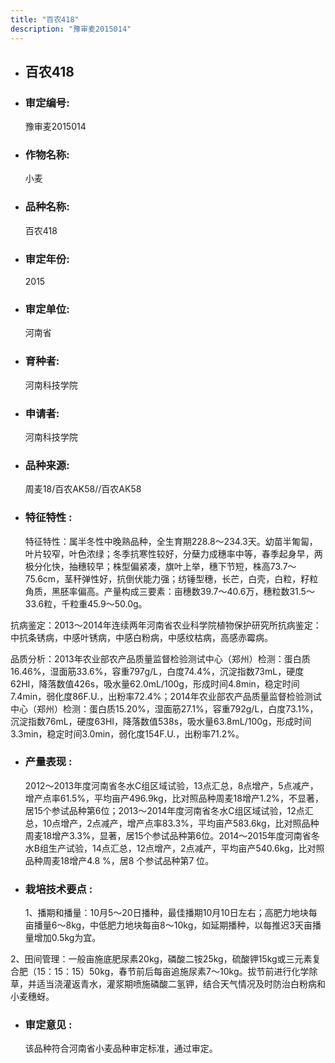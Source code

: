 ```yaml
---
title: "百农418"
description: "豫审麦2015014"
---
```

* ## 百农418
* ###  审定编号:  
   豫审麦2015014

*  ### 作物名称:  
   小麦

*   ###  品种名称: 
    百农418

*   ### 审定年份: 
    2015

*   ### 审定单位:  
    河南省

*   ### 育种者:  
    河南科技学院

*   ### 申请者:  
    河南科技学院

*   ### 品种来源:  
    周麦18/百农AK58//百农AK58

*   ### 特征特性 : 
    特征特性：属半冬性中晚熟品种，全生育期228.8～234.3天。幼苗半匍匐，叶片较窄，叶色浓绿；冬季抗寒性较好，分蘖力成穗率中等，春季起身早，两极分化快，抽穗较早；株型偏紧凑，旗叶上举，穗下节短，株高73.7～75.6cm，茎秆弹性好，抗倒伏能力强；纺锤型穗，长芒，白壳，白粒，籽粒角质，黑胚率偏高。产量构成三要素：亩穗数39.7～40.6万，穗粒数31.5～33.6粒，千粒重45.9～50.0g。
抗病鉴定：2013～2014年连续两年河南省农业科学院植物保护研究所抗病鉴定：中抗条锈病，中感叶锈病，中感白粉病，中感纹枯病，高感赤霉病。
品质分析：2013年农业部农产品质量监督检验测试中心（郑州）检测：蛋白质16.46%，湿面筋33.6%，容重797g/L，白度74.4%，沉淀指数73mL，硬度62HI，降落数值426s，吸水量62.0mL/100g，形成时间4.8min，稳定时间7.4min，弱化度86F.U.，出粉率72.4%；2014年农业部农产品质量监督检验测试中心（郑州）检测：蛋白质15.20%，湿面筋27.1%，容重792g/L，白度73.1%，沉淀指数76mL，硬度63HI，降落数值538s，吸水量63.8mL/100g，形成时间3.3min，稳定时间3.0min，弱化度154F.U.，出粉率71.2%。


*   ### 产量表现 : 
    2012～2013年度河南省冬水C组区域试验，13点汇总，8点增产，5点减产，增产点率61.5%，平均亩产496.9kg，比对照品种周麦18增产1.2%，不显著，居15个参试品种第6位；2013～2014年度河南省冬水C组区域试验，12点汇总，10点增产，2点减产，增产点率83.3%，平均亩产583.6kg，比对照品种周麦18增产3.3%，显著，居15个参试品种第6位。2014～2015年度河南省冬水B组生产试验，14点汇总，12点增产，2点减产，平均亩产540.6kg，比对照品种周麦18增产4.8 %，居8 个参试品种第7 位。

*   ### 栽培技术要点 : 
    1、播期和播量：10月5～20日播种，最佳播期10月10日左右；高肥力地块每亩播量6～8kg，中低肥力地块每亩8～10kg，如延期播种，以每推迟3天亩播量增加0.5kg为宜。
2、田间管理：一般亩施底肥尿素20kg，磷酸二铵25kg，硫酸钾15kg或三元素复合肥（15：15：15）50kg，春节前后每亩追施尿素7～10kg。拔节前进行化学除草，并适当浇灌返青水，灌浆期喷施磷酸二氢钾，结合天气情况及时防治白粉病和小麦穗蚜。


*   ### 审定意见 : 
    该品种符合河南省小麦品种审定标准，通过审定。
